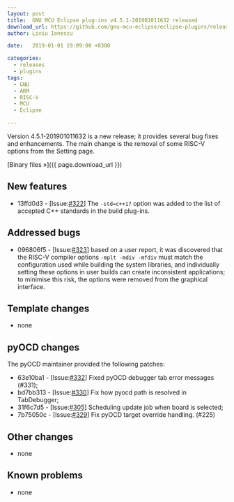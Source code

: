 ```yaml
---
layout: post
title:  GNU MCU Eclipse plug-ins v4.5.1-201901011632 released
download_url: https://github.com/gnu-mcu-eclipse/eclipse-plugins/releases/tag/v4.5.1-201901011632/
author: Liviu Ionescu

date:   2019-01-01 19:09:00 +0300

categories:
  - releases
  - plugins
tags:
  - GNU
  - ARM
  - RISC-V
  - MCU
  - Eclipse

---
```


Version 4.5.1-201901011632 is a new release; it provides 
several bug fixes and enhancements. The main change is the removal of
some RISC-V options from the Setting page.

[Binary files »]({{ page.download_url }})


## New features

* 13ffd0d3 - [Issue:[#322](https://github.com/gnu-mcu-eclipse/eclipse-plugins/issues/322)]
  The `-std=c++17` option was added to the list of accepted C++ standards 
  in the build plug-ins.

## Addressed bugs

* 096806f5 - [Issue:[#323](https://github.com/gnu-mcu-eclipse/eclipse-plugins/issues/323)] 
  based on a user report, it was discovered that the RISC-V compiler 
  options `-mplt -mdiv -mfdiv` must match the configuration used while 
  building the system libraries, and individually setting these options
  in user builds can create inconsistent applications; to minimise this
  risk, the options were removed from the graphical interface.

## Template changes

- none
 
## pyOCD changes

The pyOCD maintainer provided the following patches:

* 63e10ba1 - [Issue:[#332](https://github.com/gnu-mcu-eclipse/eclipse-plugins/issues/332)]
  Fixed pyOCD debugger tab error messages (#331);
* bd7bb313 - [Issue:[#330](https://github.com/gnu-mcu-eclipse/eclipse-plugins/issues/330)]
  Fix how pyocd path is resolved in TabDebugger;
* 31f6c7d5 - [Issue:[#305](https://github.com/gnu-mcu-eclipse/eclipse-plugins/issues/305)]
  Scheduling update job when board is selected;
* 7b75050c - [Issue:[#329](https://github.com/gnu-mcu-eclipse/eclipse-plugins/issues/329)]
  Fix pyOCD target override handling. (#225)

## Other changes

* none

## Known problems

* none
